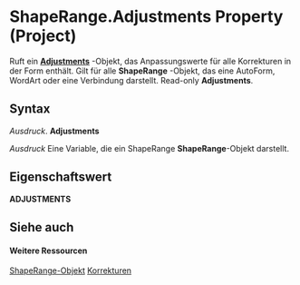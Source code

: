 
# ShapeRange.Adjustments Property (Project)
Ruft ein  **[Adjustments](http://msdn.microsoft.com/en-us/library/office/ff838852%28v=office.15%29)** -Objekt, das Anpassungswerte für alle Korrekturen in der Form enthält. Gilt für alle **ShapeRange** -Objekt, das eine AutoForm, WordArt oder eine Verbindung darstellt. Read-only **Adjustments**.

## Syntax

 _Ausdruck_. **Adjustments**

 _Ausdruck_ Eine Variable, die ein ShapeRange **ShapeRange**-Objekt darstellt.


## Eigenschaftswert

 **ADJUSTMENTS**


## Siehe auch


#### Weitere Ressourcen


[ShapeRange-Objekt](315031aa-4b8c-424b-26e7-ce15897beb05.md)
[Korrekturen](http://msdn.microsoft.com/en-us/library/office/ff838852%28v=office.15%29)